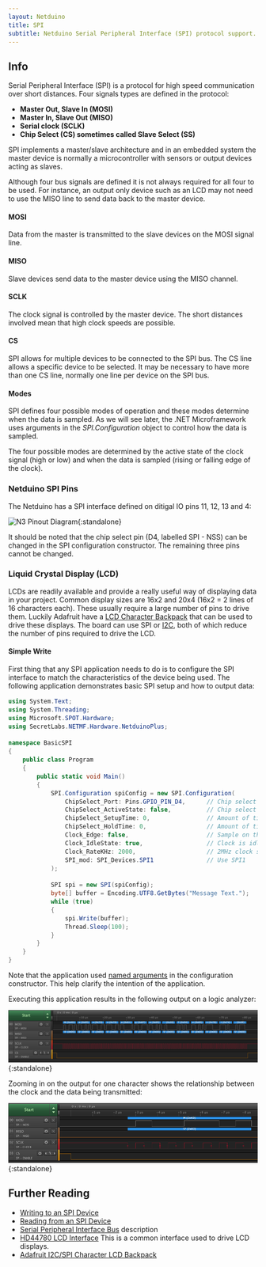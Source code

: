 ```yaml
---
layout: Netduino
title: SPI
subtitle: Netduino Serial Peripheral Interface (SPI) protocol support. 
---
```


## Info

Serial Peripheral Interface (SPI) is a protocol for high speed communication over short distances.  Four signals types are defined in the protocol:

- **Master Out, Slave In (MOSI)**
- **Master In, Slave Out (MISO)**
- **Serial clock (SCLK)**
- **Chip Select (CS) sometimes called Slave Select (SS)**

SPI implements a master/slave architecture and in an embedded system the master device is normally a microcontroller with sensors or output devices acting as slaves.

Although four bus signals are defined it is not always required for all four to be used.  For instance, an output only device such as an LCD may not need to use the MISO line to send data back to the master device.

#### MOSI

Data from the master is transmitted to the slave devices on the MOSI signal line.

#### MISO

Slave devices send data to the master device using the MISO channel.

#### SCLK

The clock signal is controlled by the master device.  The short distances involved mean that high clock speeds are possible.

#### CS

SPI allows for multiple devices to be connected to the SPI bus.  The CS line allows a specific device to be selected.  It may be necessary to have more than one CS line, normally one line per device on the SPI bus.

#### Modes

SPI defines four possible modes of operation and these modes determine when the data is sampled.  As we will see later, the .NET Microframework uses arguments in the _SPI.Configuration_ object to control how the data is sampled.

The four possible modes are determined by the active state of the clock signal (high or low) and when the data is sampled (rising or falling edge of the clock).

### Netduino SPI Pins

The Netduino has a SPI interface defined on ditigal IO pins 11, 12, 13 and 4:

![N3 Pinout Diagram](/Netduino/About/Netduino3_Pinout.svg){:standalone}

It should be noted that the chip select pin (D4, labelled SPI - NSS) can be changed in the SPI configuration constructor.  The remaining three pins cannot be changed.

### Liquid Crystal Display (LCD)

LCDs are readily available and provide a really useful way of displaying data in your project.  Common display sizes are 16x2 and 20x4 (16x2 = 2 lines of 16 characters each).  These usually require a large number of pins to drive them.  Luckily Adafruit have a [LCD Character Backpack](https://www.adafruit.com/product/292) that can be used to drive these displays.  The board can use SPI or [I2C](/Netduino/Input_Output/Digital/I2C/), both of which reduce the number of pins required to drive the LCD.

#### Simple Write

First thing that any SPI application needs to do is to configure the SPI interface to match the characteristics of the device being used.  The following application demonstrates basic SPI setup and how to output data:

```csharp
using System.Text;
using System.Threading;
using Microsoft.SPOT.Hardware;
using SecretLabs.NETMF.Hardware.NetduinoPlus;

namespace BasicSPI
{
    public class Program
    {
        public static void Main()
        {
            SPI.Configuration spiConfig = new SPI.Configuration(
                ChipSelect_Port: Pins.GPIO_PIN_D4,      // Chip select is digital IO 4.
                ChipSelect_ActiveState: false,          // Chip select is active low.
                ChipSelect_SetupTime: 0,                // Amount of time between selection and the clock starting
                ChipSelect_HoldTime: 0,                 // Amount of time the device must be active after the data has been read.
                Clock_Edge: false,                      // Sample on the falling edge.
                Clock_IdleState: true,                  // Clock is idle when high.
                Clock_RateKHz: 2000,                    // 2MHz clock speed.
                SPI_mod: SPI_Devices.SPI1               // Use SPI1
            );

            SPI spi = new SPI(spiConfig);
            byte[] buffer = Encoding.UTF8.GetBytes("Message Text.");
            while (true)
            {
                spi.Write(buffer);
                Thread.Sleep(100);
            }
        }
    }
}
```

Note that the application used [named arguments](https://docs.microsoft.com/en-us/dotnet/csharp/programming-guide/classes-and-structs/named-and-optional-arguments) in the configuration constructor.  This help clarify the intention of the application.

Executing this application results in the following output on a logic analyzer:

![Basic SPI Output on Logic Analyzer](BasicSPIOutput.png){:standalone}

Zooming in on the output for one character shows the relationship between the clock and the data being transmitted:

![Single Character in the Message](SingleCharacterOutput.png){:standalone}

## Further Reading

- [Writing to an SPI Device](Writing)
- [Reading from an SPI Device](Reading)
- [Serial Peripheral Interface Bus](https://en.wikipedia.org/wiki/Serial_Peripheral_Interface_Bus) description
- [HD44780 LCD Interface](https://en.wikipedia.org/wiki/Hitachi_HD44780_LCD_controller) This is a common interface used to drive LCD displays.
- [Adafruit I2C/SPI Character LCD Backpack](https://www.adafruit.com/product/292)
